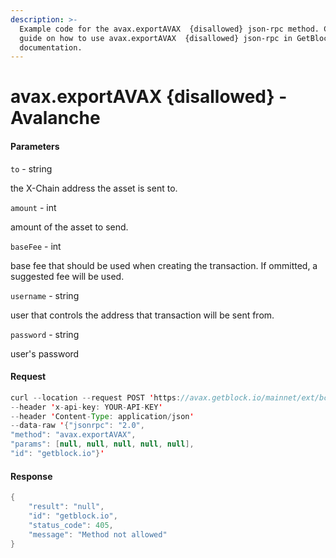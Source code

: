 ```yaml
---
description: >-
  Example code for the avax.exportAVAX  {disallowed} json-rpc method. Сomplete
  guide on how to use avax.exportAVAX  {disallowed} json-rpc in GetBlock.io Web3
  documentation.
---
```


# avax.exportAVAX {disallowed} - Avalanche

#### Parameters

`to` - string

the X-Chain address the asset is sent to.

`amount` - int

amount of the asset to send.

`baseFee` - int

base fee that should be used when creating the transaction. If ommitted, a suggested fee will be used.

`username` - string

user that controls the address that transaction will be sent from.

`password` - string

user's password

#### Request

```java
curl --location --request POST 'https://avax.getblock.io/mainnet/ext/bc/C/rpc' 
--header 'x-api-key: YOUR-API-KEY' 
--header 'Content-Type: application/json' 
--data-raw '{"jsonrpc": "2.0",
"method": "avax.exportAVAX",
"params": [null, null, null, null, null],
"id": "getblock.io"}'
```

#### Response

```java
{
    "result": "null",
    "id": "getblock.io",
    "status_code": 405,
    "message": "Method not allowed"
}
```

